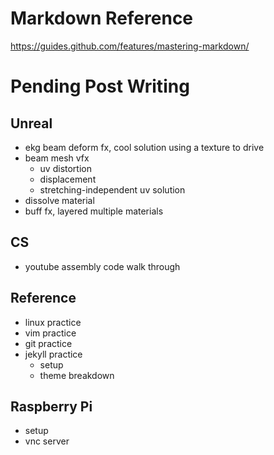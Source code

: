 # Markdown Reference
https://guides.github.com/features/mastering-markdown/

# Pending Post Writing
## Unreal
* ekg beam deform fx, cool solution using a texture to drive
* beam mesh vfx
  * uv distortion
  * displacement
  * stretching-independent uv solution
* dissolve material
* buff fx, layered multiple materials
## CS
* youtube assembly code walk through
## Reference
* linux practice
* vim practice
* git practice
* jekyll practice
  * setup
  * theme breakdown
## Raspberry Pi
* setup
* vnc server
